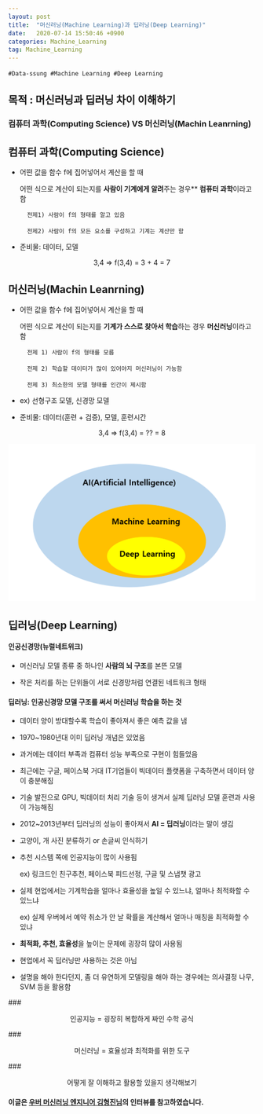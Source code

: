 ```yaml
---
layout: post
title:  "머신러닝(Machine Learning)과 딥러닝(Deep Learning)"
date:   2020-07-14 15:50:46 +0900
categories: Machine_Learning
tag: Machine_Learning
---
```


`#Data-ssung #Machine Learning #Deep Learning`

목적 : 머신러닝과 딥러닝 차이 이해하기
---

### 컴퓨터 과학(Computing Science) VS 머신러닝(Machin Leanrning)


컴퓨터 과학(Computing Science) 
---
- 어떤 값을 함수 f에 집어넣어서 계산을 할 때

    어떤 식으로 계산이 되는지를 **사람이 기계에게 알려**주는 경우** **컴퓨터 과학**이라고 함

        전제1) 사람이 f의 형태를 알고 있음

        전제2) 사람이 f의 모든 요소를 구성하고 기계는 계산만 함

 

- 준비물: 데이터, 모델

 <center>3,4 => f(3,4) = 3 + 4 = 7</center>
 


머신러닝(Machin Leanrning)
---
- 어떤 값을 함수 f에 집어넣어서 계산을 할 때

    어떤 식으로 계산이 되는지를 **기계가 스스로 찾아서 학습**하는 경우 **머신러닝**이라고 함

 

        전제 1) 사람이 f의 형태를 모름

        전제 2) 학습할 데이터가 많이 있어야지 머신러닝이 가능함

        전제 3) 최소한의 모델 형태를 인간이 제시함

- ex) 선형구조 모델, 신경망 모델

- 준비물: 데이터(훈련 + 검증), 모델, 훈련시간 

 

<center>3,4 => f(3,4) = ?? = 8</center>


![](https://raw.githubusercontent.com/Data-ssung/Data-ssung.github.io/master/img/머신러닝딥러닝.PNG)
 


딥러닝(Deep Learning)
---
#### 인공신경망(뉴럴네트위크)

- 머신러닝 모델 종류 중 하나인 **사람의 뇌 구조**를 본뜬 모델

- 작은 처리를 하는 단위들이 서로 신경망처럼 연결된 네트워크 형태

 

#### 딥러닝: 인공신경망 모델 구조를 써서 머신러닝 학습을 하는 것

- 데이터 양이 방대할수록 학습이 좋아져서 좋은 예측 값을 냄

- 1970~1980년대 이미 딥러닝 개념은 있었음

- 과거에는 데이터 부족과 컴퓨터 성능 부족으로 구현이 힘들었음

- 최근에는 구글, 페이스북 거대 IT기업들이 빅데이터 플랫폼을 구축하면서 데이터 양이 충분해짐

- 기술 발전으로 GPU, 빅데이터 처리 기술 등이 생겨서 실제 딥러닝 모델 훈련과 사용이 가능해짐

- 2012~2013년부터 딥러닝의 성능이 좋아져서 **AI = 딥러닝**이라는 말이 생김

- 고양이, 개 사진 분류하기 or 손글씨 인식하기 

- 추천 시스템 쪽에 인공지능이 많이 사용됨

    ex) 링크드인 친구추천, 페이스북 피드선정, 구글 및 스냅챗 광고 

- 실제 현업에서는 기계학습을 얼마나 효율성을 높일 수 있느냐, 얼마나 최적화할 수 있느냐

    ex) 실제 우버에서 예약 취소가 안 날 확률을 계산해서 얼마나 매칭을 최적화할 수 있냐

- **최적화, 추천, 효율성**을 높이는 문제에 굉장히 많이 사용됨

- 현업에서 꼭 딥러닝만 사용하는 것은 아님

- 설명을 해야 한다던지, 좀 더 유연하게 모델링을 해야 하는 경우에는 의사결정 나무, SVM 등을 활용함


###<center>인공지능 = 굉장히 복합하게 짜인 수학 공식</center>

###<center>머신러닝 = 효율성과 최적화를 위한 도구</center>

###<center>어떻게 잘 이해하고 활용할  있을지 생각해보기</center>


#### 이글은 [우버 머신러닝 엔지니어 김형진님][H]의 인터뷰를 참고하였습니다.

[H]: https://www.youtube.com/watch?v=aF03asAmQbY